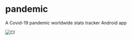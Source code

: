 # pandemic
A Covid-19 pandemic worldwide stats tracker Android app

![CI](https://github.com/wajahatkarim3/pandemic/workflows/CI/badge.svg)
